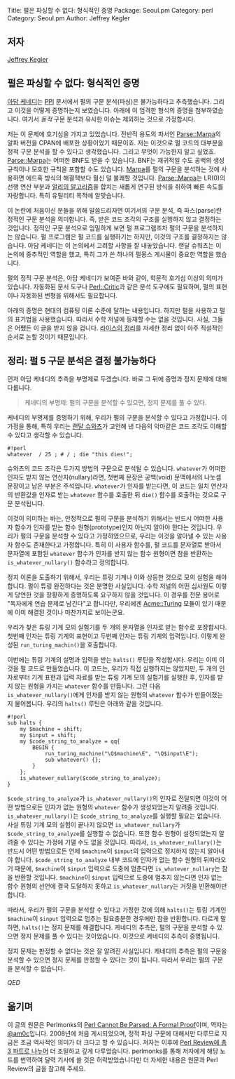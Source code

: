 Title:    펄은 파싱할 수 없다: 형식적인 증명
Package:  Seoul.pm
Category: perl
Category: Seoul.pm
Author:   Jeffrey Kegler


저자
-----

[Jeffrey Kegler][author]


펄은 파싱할 수 없다: 형식적인 증명
-----------------------------------------

<!--
Perl Cannot Be Parsed: A Formal Proof
-->

<!--
[ UPDATE 27 Aug 2009: Readers interested in the topic of this node will want to look first (or instead) at the series of three articles I wrote for The Perl Review, now available online. They lay this proof out more carefully and with thorough explanations, in three different versions. ]
-->

<!--
[ At this point this post should be considered mainly of historical interest. One especial defect is that it frames the issue in terms of "static parsing", implying that there are no similar issues with "dynamic" parsing. ]
-->

<!--
In the man page for PPI, Adam Kennedy conjectures that perl is unparseable, and suggests how to prove it. Below I carry out a rigorous version of the proof, which should put the matter beyond doubt.
-->

[아담 케네디](wiki-adam)는 [PPI](module-ppi) 문서에서 펄의 구문 분석(파싱)은 불가능하다고 추측했습니다.
그리고 이것을 어떻게 증명하는지 보였습니다. 아래에 이 엄격한 형식의 증명을 첨부하였습니다.
여기서 _동적_ 구문 분석과 유사한 이슈는 제외하는 것으로 가정합시다.

<!--
I've become interested in the question because I've just released an alpha version of a general parser (Parse::Marpa) on CPAN, which I think will allow static parsing of large portions of Perl 5, and I wanted to know what is achievable. Parse::Marpa accepts any BNF that's free of infinite loops. The BNF can be recursive, have empty productions or even be ambiguous. If Marpa works for parsing Perl 5, it will do it with a lot less cruft than ad hoc solutions. Parse::Marpa is based on new research into combining LR(0) precomputation with Earley's algorithm and so far speed seems good -- quite acceptable for utility purposes.
-->

저는 이 문제에 호기심을 가지고 있었습니다.
전반적 용도의 파서인 [Parse::Marpa][module-parse-marpa]의 알파 버전을 CPAN에 배포한 상황이었기 때문이죠.
저는 이것으로 펄 코드의 대부분을 정적 구문 분석을 할 수 있다고 생각했습니다.
그리고 무엇이 가능한지 알고 싶었죠. [Parse::Marpa][module-parse-marpa]는 어떠한 BNF도 받을 수 있습니다.
BNF는 재귀적일 수도 공백의 생성 규칙이나 모호한 규칙을 포함할 수도 있습니다.
[Marpa][module-parse-marpa]를 펄의 구문을 분석하는 것에 사용하면 에드혹 방식의 해결책보다 훨신 덜 불쾌할 것입니다.
[Parse::Marpa][module-parse-marpa]는 LR(0)의 선행 연산 부분과 [얼리의 알고리즘][wiki-earley-parser]을 합치는
새롭게 연구된 방식을 취하여 빠른 속도를 자랑합니다.
특히 유틸리티 목적에 알맞습니다.

<!--
For those not familiar with the history of this discussion, the term "parse" here is being used in its strict sense to mean static parsing -- taking a piece of code and determining its structure without executing it. In that strict sense the Perl program does not parse Perl. The Perl program executes Perl code, but does not determine its structure. Adam Kennedy gives a good account of the discussion. Randal Schwartz played a key role in it, and one of his perlmonks nodes is pivotal.
-->

이 논란에 처음이신 분들을 위해 말씀드리자면 여기서의 구문 분석, 즉 파스(parse)란 정적인 구문 분석을 의미합니다.
즉, 받은 코드 조각의 구조를 실행하지 않고 결정하는 것입니다.
정적인 구문 분석으로 엄밀하게 보면 펄 프로그램조차 펄의 구문을 분석하지는 않습니다.
펄 프로그램은 펄 코드를 실행하기는 하지만, 이것의 구조를 결정하지는 않습니다.
아담 케네디는 이 논의에서 고려할 사항을 잘 내놓았습니다.
랜달 슈워츠는 이 논의에 중추적인 역할을 했고, 특히 그가 쓴 하나의 펄몽스 게시물이 중요한 역할을 했습니다.

<!--
Static parsing of Perl 5 is of a lot more than academic interest, as Adam Kennedy shows. It is needed for automated documentation tools, analyzers like Perl::Critic, presentation tools, automatic transformation of Perl code, etc.
-->

펄의 정적 구문 분석은, 아담 케네디가 보여준 바와 같이, 학문적 호기심 이상의 의미가 있습니다.
자동화된 문서 도구나 [Perl::Critic][module-perl-critic]과 같은 분석 도구에도 필요하며,
펄의 표현이나 자동화된 변형을 위해서도 필요합니다.

<!--
The proof which follows meets the current level of rigor in Theory of Computation, but is written using Perl and Perl notation. That would make the following unacceptable to a math journal, but they wouldn't take it anyway, because the theorem is a very straightforward consequence of Rice's Theorem. 
-->

아래의 증명은 현대의 컴퓨팅 이론 수준에 달하는 내용입니다.
하지만 펄을 사용하고 펄의 표기법을 사용했습니다.
따라서 수학 저널에 등재할 수는 없을 것입니다.
사실, 그들은 어쨌든 이 글을 받지 않을 겁니다.
[라이스의 정리][wiki-rice-theorem]를 자세한 정리 없이 아주 직설적인 순서로 논할 것이기 때문입니다.

<!--
Theorem: Parsing Perl 5 is Undecidable
-->

정리: 펄 5 구문 분석은 결정 불가능하다
---------------------------------------

<!--
We first establish Adam Kennedy's conjecture as a lemma. The proof will follow immediately from that and the Halting Theorem.
-->

먼저 아담 케네디의 추측을 부명제로 두겠습니다.
바로 그 뒤에 증명과 정지 문제에 대해 다룹니다.

<!--
Kennedy's Lemma: If you can parse Perl, you can solve the Halting Problem.
-->

> 케네디의 부명제:
> 펄의 구문을 분석할 수 있으면, 정지 문제를 풀 수 있다.

<!--
To prove Kennedy's Lemma, we assume that we can parse Perl. In particular this means we can take the following devilish snippet of code, concocted by Randal Schwartz, and determine the correct parse for it:
-->

케네디의 부명제를 증명하기 위해, 우리가 펄의 구문을 분석할 수 있다고 가정합니다.
이 가정을 통해, 특히 우리는 [랜달 슈와츠](wiki-randal)가 고안해 낸 다음의 악마같은 코드 조각도 이해할 수 있다고 생각할 수 있습니다.

    #!perl
    whatever  / 25 ; # / ; die "this dies!"; 

<!--
    Schwartz's Snippet can parse two different ways: if whatever is nullary (that is, takes no arguments), the first statement is a division in void context, and the rest of the line is a comment. If whatever takes an argument, Schwartz's Snippet parses as a call to the whatever function with the result of a match operator, then a call to the die() function.
-->

슈와츠의 코드 조각은 두가지 방법의 구문으로 분석될 수 있습니다.
`whatever`가 어떠한 인자도 받지 않는 연산자(nullary)라면, 첫번째 문장은 공백(void) 문맥에서의 나눗셈 문장이고 남은 부분은 주석입니다.
`whatever`가 인자를 받는다면, 이 코드는 일치 연산자의 반환값을 인자로 받는 `whatever` 함수를 호출한 뒤 `die()` 함수를 호출하는 것으로 구문 분석됩니다.

<!--
This means that, in order to statically parse Perl, it must be possible to determine from a string of Perl 5 code whether it establishes a nullary prototype for the whatever subroutine. Since we've assumed we can parse Perl, we can assume that a subroutine to do this exists. Call the subroutine which takes as its only argument a Perl 5 code string, and returns true if and only if that code string establishes a nullary prototype for the whatever subroutine, is_whatever_nullary().
-->

이것이 의미하는 바는, 안정적으로 펄의 구문을 분석하기 위해서는
반드시 어떠한 사용자 함수가 인자를 받는 함수 원형(prototype)인지 아닌지 알아야 한다는 것입니다.
우리가 펄의 구문을 분석할 수 있다고 가정하였으므로, 우리는 이것을 알아낼 수 있는 사용자 함수도 존재한다고 가정합니다.
특히 이 사용자 함수를, 펄 코드를 문자열로 받아서
문자열에 포함된 `whatever` 함수가 인자를 받지 않는 함수 원형이면 참을 반환하는 `is_whatever_nullary()` 함수라고 정의합니다.

<!--
To drag the Halting Theorem into this, we'll need to simulate a Turing machine or its equivalent. It's very evident that Perl 5 is Turing-complete. No referee at a math journal would require something that obvious and that tedious to be proved. The term used in these cases is "left as an exercise to the reader". But in this case, there is an Acme::Turing, so the exercise apparently has already been done.
-->

정지 이론을 도출하기 위해서, 우리는 튜링 기계나 이와 상등한 것으로 모의 실험을 해야 합니다.
펄이 튜링 완전하다는 것은 분명한 사실입니다.
수학 저널의 어떤 심사원도 이렇게 당연한 것을 장황하게 증명하도록 요구하지 않을 것입니다.
이 경우를 전문 용어로 "독자에게 연습 문제로 남긴다"고 합니다만,
우리에겐 [Acme::Turing][module-acme-turing] 모듈이 있기 때문에 이미 해결된 것이나 마찬가지로 보이는군요.

<!--
We wrap the Turing machine simulator of our choice in a routine that takes two strings as its arguments, and treats the first string as the representation of a Turing machine, and the second as its input. Call this run_turing_machine.
-->

우리가 찾은 튜링 기계 모의 실험기를 두 개의 문자열을 인자로 받는 함수로 포장합시다.
첫번째 인자는 튜링 기계의 표현이고 두번째 인자는 튜링 기계의 입력입니다.
이렇게 완성된 `run_turing_machin()`을 호출합니다.

<!--
Now we write a routine, call it halts(), which takes the description of a Turing machine and its input. We have it create (but not run) a Perl 5 code string to run the Turing machine simulator on the machine description and input from our two arguments, and then establish a nullary prototype for whatever. We next ask is_whatever_nullary() whether the nullary prototype for whatever was established. Our halts() routine might look like this:
-->

이번에는 튜링 기계의 설명과 입력을 받는 `halts()` 루틴을 작성합시다.
우리는 이미 이것을 펄 코드로 만들었습니다.
이 코드는, 우리가 직접 실행하지는 않았지만, 두 개의 인자로부터 기계 표현과 입력 자료를 받는
튜링 기계 모의 실험기를 실행한 후, 인자를 받지 않는 원형을 가지는 `whatever` 함수를 만듭니다.
그런 다음 `is_whatever_nullary()`에게 인자를 받지 않는 원형의 `whatever` 함수가 만들어졌는지 물어봅니다.
우리의 `halts()` 루틴은 아래와 같을 것입니다.

    #!perl
    sub halts {
        my $machine = shift;
        my $input = shift;
        my $code_string_to_analyze = qq{
            BEGIN {
                run_turing_machine("\Q$machine\E", "\Q$input\E");
                sub whatever() {};
            }
        };
        is_whatever_nullary($code_string_to_analyze);
    }

<!--
    $code_string_to_analyze is passed as an argument to is_whatever_nullary(), which claims to be able to figure out, somehow, if the nullary whatever prototype is established. is_whatever_nullary() does not necessarily run $code_string_to_analyze. In fact if the Turing machine simulation does not halt, is_whatever_nullary() can't run $code_string_to_analyze, not and live up to the assumption that it will tell us whether the prototype is established or not. To do this, is_whatever_nullary() must somehow figure out when $machine does not halt with $input. Since the next thing in $code_string_to_analyze is the nullary prototype, if $machine halts with $input, is_whatever_nullary() will return true. If $machine does not halt with $input, the statement establishing the nullary whatever prototype will never be reached, and is_whatever_nullary() must return false.
-->

`$code_string_to_analyze`가 `is_whatever_nullary()`의 인자로 전달되면
이것이 어떤 방법으로든 인자가 없는 원형의 `whatever` 함수가 생성되었는지 알려줄 것입니다.
`is_whatever_nullary()`는 `$code_string_to_analyze`를 실행할 필요는 없습니다.
사실 튜링 기계 모의 실험이 끝나지 않으면 `is_whatever_nullary`가 `$code_string_to_analyze`를 실행할 수 없습니다.
또한 함수 원형이 설정되었는지 알려줄 수 있다는 가정에 기댈 수도 없을 것입니다.
따라서, `is_whatever_nullary()`는 반드시 어떤 방법으로든 언제 `$machine`이 `$input`의 입력으로 정지하지 않는지 알아내야 합니다.
`$code_string_to_analyze` 내부 코드에 인자가 없는 함수 원형의 뒤따라오기 때문에,
`$machine`이 `$input` 입력으로 도중에 멈춘다면 `is_whatever_nullary`는 참을 반환할 것입니다.
`$machine`이 `$input` 입력으로 도중에 멈추지 않는다면 인자 없는 함수 원형의 선언에 결국 도달하지 못하고
`is_whatever_nullary`는 거짓을 반환해야만 합니다.

<!--
So, given the assumption that we can parse Perl, halts() returns true if and only if the Turing machine $machine halts with input $input. In other words, halts() solves the Halting Problem. Kennedy's Lemma was that, if you can parse Perl, you can solve the Halting Problem. So this proves Kennedy's Lemma.
-->

따라서, 우리가 펄의 구문을 분석할 수 있다고 가정한 것에 의해 `halts()`는
튜링 기계인 `$machine`이 `$input` 입력으로 멈추는 필요충분한 경우에만 참을 반환합니다.
다르게 말하면, `halts()`는 정지 문제를 해결합니다.
케네디의 추측은, 펄의 구문을 분석할 수 있으면 정지 문제를 풀 수 있다는 것이었습니다.
이것으로 케네디의 추측이 증명됩니다.

<!--
It's well known that the Halting Problem cannot be solved. Kennedy's Lemma establishes that if we can parse Perl 5, we can solve the Halting Problem. Therefore we cannot parse Perl 5.
-->

정지 문제는 판정할 수 없다는 것은 잘 알려진 사실입니다.
케네디의 추측은 펄의 구문을 분석할 수 있으면 정지 문제를 판정할 수 있다는 것이 됩니다.
따라서 우리는 펄의 구문을 분석할 수 없습니다.

<!--
QED 
-->

_QED_


옮기며
-------

이 글의 원문은 Perlmonks의 [Perl Cannot Be Parsed: A Formal Proof][node]이며,
역자는 [@am0c][am0c]입니다.
2008년에 처음 게시되었으며, 정적 파싱 구문에 대해서만 다루므로 지금은
조금 역사적인 의미가 더 크다고 할 수 있습니다.
저자는 이후에 [Perl Review에 총 3 파트로 나누어][perlreview-undecidability]
더 조밀하고 깊게 다루었습니다.
perlmonks를 통해 저자에게 해당 노드를 번역하여 달력 기사에 쓸 것은 허락받았습니다만
더 자세한 내용은 원문과 Perl Review의 글을 참고해 주세요.


[author]: http://www.jeffreykegler.com/
[node]: http://www.perlmonks.org/?node_id=663393
[am0c]: http://twitter.com/am0c

[perlreview-undecidability]: http://www.jeffreykegler.com/Home/perl-and-undecidability

[module-parse-marpa]: http://metacpan.org/module/Marpa::PP
[module-perl-critic]: http://metacpan.org/module/Perl::Critic
[module-ppi]:         http://metacpan.org/module/PPI
[module-acme-turing]: http://metacpan.org/module/Acme::Turing

[wiki-adam]: http://en.wikipedia.org/wiki/Adam_Kennedy_%28programmer%29
[wiki-randal]: http://en.wikipedia.org/wiki/Randal_L._Schwartz
[wiki-earley-parser]: http://en.wikipedia.org/wiki/Earley_parser
[wiki-rice-theorem]: http://en.wikipedia.org/wiki/Rice%27s_theorem
